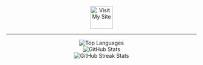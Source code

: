 <div align="center">
  <!-- My Site button as a larger Shields.io badge -->
  <a href="https://abrahamguimbao.uwu.ai" target="_blank">
    <img src="https://img.shields.io/badge/Visit%20My%20Site-2196F3?style=for-the-badge&logoColor=white&color=2196F3&labelFont=bold" alt="Visit My Site" style="height: 60px;">
  </a>
</div>

---

<div align="center">
  <!-- Top Languages -->
  <img src="https://github-readme-stats.vercel.app/api/top-langs/?username=abguimba&theme=tokyonight&show_icons=true&hide_border=true&layout=compact" alt="Top Languages">
</div>

<div align="center">
  <!-- GitHub Stats -->
  <img src="https://github-readme-stats.vercel.app/api?username=abguimba&theme=tokyonight&show_icons=true&hide_border=true&count_private=true" alt="GitHub Stats">
</div>

<div align="center">
  <!-- GitHub Streak Stats -->
  <img src="https://github-readme-streak-stats.herokuapp.com/?user=abguimba&theme=tokyonight&hide_border=true" alt="GitHub Streak Stats">
</div>
